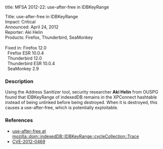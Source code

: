 title: MFSA 2012-22: use-after-free in IDBKeyRange

<p>
<span class="label">Title:</span>      use-after-free in IDBKeyRange<br/>
<span class="label">Impact:</span>     Critical<br/>
<span class="label">Announced:</span>  April 24, 2012<br/>
<span class="label">Reporter:</span>   Aki Helin<br/>
<span class="label">Products:</span>   Firefox, Thunderbird, SeaMonkey<br/>
<br/>
<span class="label">Fixed in:</span>   Firefox 12.0<br/>
<span class="label">&#160;</span>      Firefox ESR 10.0.4<br/>
<span class="label">&#160;</span>      Thunderbird 12.0<br/>
<span class="label">&#160;</span>      Thunderbird ESR 10.0.4<br/>
<span class="label">&#160;</span>      SeaMonkey 2.9<br/>
</p>


<h3>Description</h3>

<p>Using the Address Sanitizer tool, security researcher <strong>Aki
Helin</strong> from OUSPG found that IDBKeyRange of indexedDB remains in the
XPConnect hashtable instead of being unlinked before being destroyed. When it is
destroyed, this causes a use-after-free, which is potentially exploitable.
</p>


<h3>References</h3>

<ul>
  <li><a href="https://bugzilla.mozilla.org/show_bug.cgi?id=738985">
      use-after-free at
mozilla::dom::indexedDB::IDBKeyRange::cycleCollection::Trace</a></li>
  <li><a href="http://cve.mitre.org/cgi-bin/cvename.cgi?name=CVE-2012-0469" class="ex-ref">CVE-2012-0469</a></li>
</ul>



